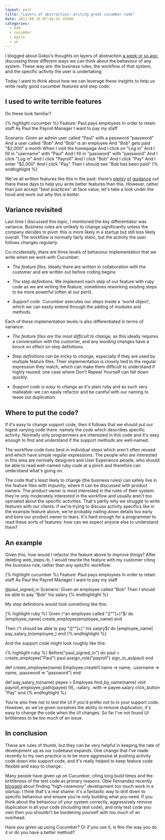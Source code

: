 ```yaml
---
layout: post
title: "Layers of abstraction: writing great cucumber code"
date: 2011-09-15 07:44:41 +0100
categories:
  - bdd
  - cucumber
  - agile
  - ux
---
```

I blogged about Gokjo's thoughts on layers of abstraction [a week or so ago](/2011/09/layers-of-abstraction-bdd-ux.markdown), discussing three different ways we can think about the behaviour of any system. These way are: the business rules, the workflow of that system, and the specific activity the user is undertaking.

Today I want to think about how we can leverage these insights to help us write really good cucumber features and step code.

## I used to write terrible features

Do these look familiar?

{% highlight cucumber %}
Feature: Paul pays employees
  In order to retain staff
  As Paul the Payroll Manager I want to pay my staff

Scenario:
  Given an admin user called "Paul" with a password "password"
  And a user called "Bob"
  And "Bob" is an employee
  And "Bob" gets paid "$2,000" a month
  When I visit the homepage
  And I click on "Log in"
  And I fill in "username" with "Paul"
  And I fill in "password" with "password"
  And I click "Log in"
  And I click "Payroll"
  And I click "Bob"
  And I click "Pay"
  And I enter "$2,000"
  And I click "Pay"
  Then I should see "Bob has been paid"
{% endhighlight %}

We've all written features like this in the past: there's [plenty](http://benmabey.com/2008/05/19/imperative-vs-declarative-scenarios-in-user-stories.html) [of](http://dannorth.net/2011/01/31/whose-domain-is-it-anyway/) [guidance](http://elabs.se/blog/15-you-re-cuking-it-wrong) out there these days to help you write better features than this. However, rather than just accept "best practices" at face value, let's take a look under the hood and work out *why this is better.*

## Variance revisited

Last time I discussed this topic, I mentioned the key differentiator was variance. Business rules are unlikely to change significantly unless the company decides to pivot: this is more likely in a startup but still less likely overall. The workflow is normally fairly static, but the activity the user follows changes regularly.

Co-incidentally, there are three levels of behaviour implementation that we write when we work with Cucumber:

* *The feature files.* Ideally there are written in collaboration with the customer and are written out before coding begins.

* *The step definitions.* We implement each step of our feature with ruby code as we are writing the feature, sometimes reworking existing steps to be more powerful (often at our peril).

* *Support code.* Cucumber executes our steps inside a 'world object', which we can easily extend through the adding of modules and methods.

Each of these implementation levels is also differentiated in terms of variance:

* *The feature files are the most difficult to change,* as this ideally requires a conversation with the customer, and any wording changes have a knock on effect on step definitions.

* *Step definitions can be tricky to change,* especially if they are used by multiple feature files. Their implementation is closely tied to the regular expression they match, which can make them difficult to understand if highly reused: one case where Don't Repeat Yourself can fall down quickly.

* *Support code is easy to change* as it's plain ruby and as such very malleable: we can easily refactor and be careful with our naming to tease out duplication.

## Where to put the code?

If it's easy to change support code, then it follows that we should put our higest varying code there: namely the code which describes specific activity. Normally only programmers are interested in this code and it's easy enough to find and understand if the support methods are well-named.

The workflow code lives best in individual steps which aren't often reused and which have simple regular expressions. The people who are interested in this area are normally designers and User Experience people, who should be able to read well-named ruby code at a pinch and therefore can understand what's going on.

The code that's least likely to change (the business rules) can safely live in the feature files with impunity, where it can be discussed with product owners. The product owner is most interested in the rules of their system: they're only moderately interested in the workflow and usually aren't too opiniated about the specific activities. That's partly why we struggle to write features with our clients: if we're trying to discuss activity specifics like in the example feature above, we're probably nailing down details too early and bore our product owner to tears. It's hard enough for a programmer to read these sorts of features: how can we expect anyone else to understand them?

## An example

Given this, how would I refactor the feature above to improve things? After deleting web\_steps.rb, I would rewrite the feature with my customer citing the business rule, rather than any specific workflow:

{% highlight cucumber %}
Feature: Paul pays employees
  In order to retain staff
  As Paul the Payroll Manager I want to pay my staff

@paul_signed_in
Scenario:
  Given an employee called "Bob"
  Then I should be able to pay "Bob" his salary
{% endhighlight %}

My step definitions would look something like this:

{% highlight ruby %}
Given /^an employee called "([^"]+)"$/ do |employee_name|
  create_employee(employee_name)
end

Then /^I should be able to pay "([^"]+)" his salary$/ do |employee_name|
  pay_salary_to(employee_)
end
{% endhighlight %}

And the support code might look roughly like this:

{% highlight ruby %}
Before("paul_signed_in") do
  paul = create_employee("Paul")
  paul.assign_role("payroll")
  sign_in_as(paul)
end

def create_employee(name)
  Employee.create!(:name => name, :username => name,
    :password => "password")
end

def pay_salary_to(name)
  payee = Employee.find_by_name(name)
  visit payroll_employee_path(payee)
  fill_ :salary, :with => payee.salary
  click_button "Pay"
end
{% endhighlight %}

You're also free not to test the UI if you'd prefer not to in your support code. However, as we've given ourselves the ability to remove duplication, it's easy to change the code when the UI changes. So far I've not found UI brittleness to be too much of an issue.

## In conclusion

These are rules of thumb, but they can be very helpful in keeping the rate of development up as our codebase expands. One change that I've made recently to my own practice is to be more aggressive at pushing activity code down into support code, and it's really helped to keep feature code flexible and easy to change.

Many people have given up on Cucumber, citing long build times and the brittleness of the test code as primary reasons. Obie Fernandez recently [blogged](http://blog.obiefernandez.com/content/2011/05/the-dark-side-beckons.html) about finding "high-ceremony" development too much work in a startup. I think that's a real shame: it's a fantastic way to drill down to specific behaviour and ensure you're only building what you need. If you think about the behaviour of your system correctly, aggressively remove duplication in all your code (including test code), and only test code you own then you shouldn't be burdening yourself with too much of an overhead.

Have you given up using Cucumber? Or if you use it, is this the way you do it or do you have a better method?

